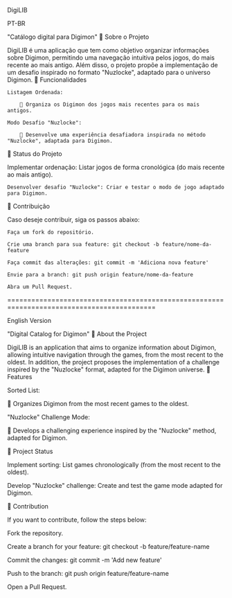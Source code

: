 DigiLIB

PT-BR

"Catálogo digital para Digimon"
📖 Sobre o Projeto

DigiLIB é uma aplicação que tem como objetivo organizar informações sobre Digimon, permitindo uma navegação intuitiva pelos jogos, do mais recente ao mais antigo. Além disso, o projeto propõe a implementação de um desafio inspirado no formato "Nuzlocke", adaptado para o universo Digimon.
🚀 Funcionalidades

    Listagem Ordenada:

        📆 Organiza os Digimon dos jogos mais recentes para os mais antigos.

    Modo Desafio "Nuzlocke":

        🎯 Desenvolve uma experiência desafiadora inspirada no método "Nuzlocke", adaptada para Digimon.

🔄 Status do Projeto

Implementar ordenação: Listar jogos de forma cronológica (do mais recente ao mais antigo).

    Desenvolver desafio "Nuzlocke": Criar e testar o modo de jogo adaptado para Digimon.

🤝 Contribuição

Caso deseje contribuir, siga os passos abaixo:

    Faça um fork do repositório.

    Crie uma branch para sua feature: git checkout -b feature/nome-da-feature

    Faça commit das alterações: git commit -m 'Adiciona nova feature'

    Envie para a branch: git push origin feature/nome-da-feature

    Abra um Pull Request.

===========================================================================================

English Version 

"Digital Catalog for Digimon"
📖 About the Project

DigiLIB is an application that aims to organize information about Digimon, allowing intuitive navigation through the games, from the most recent to the oldest. In addition, the project proposes the implementation of a challenge inspired by the "Nuzlocke" format, adapted for the Digimon universe.
🚀 Features

Sorted List:

📆 Organizes Digimon from the most recent games to the oldest.

"Nuzlocke" Challenge Mode:

🎯 Develops a challenging experience inspired by the "Nuzlocke" method, adapted for Digimon.

🔄 Project Status

Implement sorting: List games chronologically (from the most recent to the oldest).

Develop "Nuzlocke" challenge: Create and test the game mode adapted for Digimon.

🤝 Contribution

If you want to contribute, follow the steps below:

Fork the repository.

Create a branch for your feature: git checkout -b feature/feature-name

Commit the changes: git commit -m 'Add new feature'

Push to the branch: git push origin feature/feature-name

Open a Pull Request.